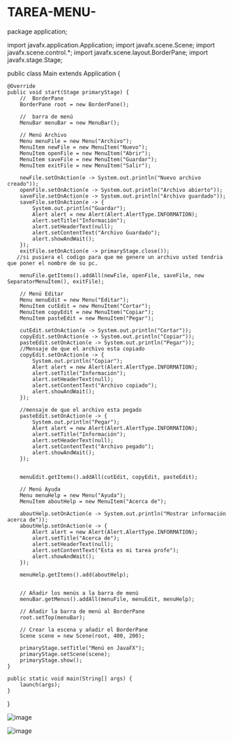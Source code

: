 # TAREA-MENU-

package application;

import javafx.application.Application;
import javafx.scene.Scene;
import javafx.scene.control.*;
import javafx.scene.layout.BorderPane;
import javafx.stage.Stage;

public class Main extends Application {

    @Override
    public void start(Stage primaryStage) {
        //  BorderPane
        BorderPane root = new BorderPane();

        //  barra de menú
        MenuBar menuBar = new MenuBar();

        // Menú Archivo
        Menu menuFile = new Menu("Archivo");
        MenuItem newFile = new MenuItem("Nuevo");
        MenuItem openFile = new MenuItem("Abrir");
        MenuItem saveFile = new MenuItem("Guardar");
        MenuItem exitFile = new MenuItem("Salir");

        newFile.setOnAction(e -> System.out.println("Nuevo archivo creado"));
        openFile.setOnAction(e -> System.out.println("Archivo abierto"));
        saveFile.setOnAction(e -> System.out.println("Archivo guardado"));
        saveFile.setOnAction(e -> {
            System.out.println("Guardar");
            Alert alert = new Alert(Alert.AlertType.INFORMATION);
            alert.setTitle("Información");
            alert.setHeaderText(null);
            alert.setContentText("Archivo Guardado");
            alert.showAndWait();
        });
        exitFile.setOnAction(e -> primaryStage.close()); 
       //si pusiera el codigo para que me genere un archivo usted tendria que poner el nombre de su pc.

        menuFile.getItems().addAll(newFile, openFile, saveFile, new SeparatorMenuItem(), exitFile);

        // Menú Editar
        Menu menuEdit = new Menu("Editar");
        MenuItem cutEdit = new MenuItem("Cortar");
        MenuItem copyEdit = new MenuItem("Copiar");
        MenuItem pasteEdit = new MenuItem("Pegar");

        cutEdit.setOnAction(e -> System.out.println("Cortar"));
        copyEdit.setOnAction(e -> System.out.println("Copiar"));
        pasteEdit.setOnAction(e -> System.out.println("Pegar"));
        //Mensaje de que el archivo esta copiado
        copyEdit.setOnAction(e -> {
            System.out.println("Copiar");
            Alert alert = new Alert(Alert.AlertType.INFORMATION);
            alert.setTitle("Información");
            alert.setHeaderText(null);
            alert.setContentText("Archivo copiado");
            alert.showAndWait();
        });
        
        //mensaje de que el archivo esta pegado
        pasteEdit.setOnAction(e -> {
            System.out.println("Pegar");
            Alert alert = new Alert(Alert.AlertType.INFORMATION);
            alert.setTitle("Información");
            alert.setHeaderText(null);
            alert.setContentText("Archivo pegado");
            alert.showAndWait();
        });
        

        menuEdit.getItems().addAll(cutEdit, copyEdit, pasteEdit);

        // Menú Ayuda
        Menu menuHelp = new Menu("Ayuda");
        MenuItem aboutHelp = new MenuItem("Acerca de");

        aboutHelp.setOnAction(e -> System.out.println("Mostrar información acerca de"));
        aboutHelp.setOnAction(e -> {
            Alert alert = new Alert(Alert.AlertType.INFORMATION);
            alert.setTitle("Acerca de");
            alert.setHeaderText(null);
            alert.setContentText("Esta es mi tarea profe");
            alert.showAndWait();
        });

        menuHelp.getItems().add(aboutHelp);
        

        // Añadir los menús a la barra de menú
        menuBar.getMenus().addAll(menuFile, menuEdit, menuHelp);

        // Añadir la barra de menú al BorderPane
        root.setTop(menuBar);

        // Crear la escena y añadir el BorderPane
        Scene scene = new Scene(root, 400, 200);

        primaryStage.setTitle("Menú en JavaFX");
        primaryStage.setScene(scene);
        primaryStage.show();
    }

    public static void main(String[] args) {
        launch(args);
    }
}


![image](https://github.com/AnibalSpike/TAREA-MENU-/assets/168206608/0f531e22-8d00-4f9a-a439-84d995fca22c)


![image](https://github.com/AnibalSpike/TAREA-MENU-/assets/168206608/ed5c7ccf-a32e-417c-8ee7-7664ad5270fc)



